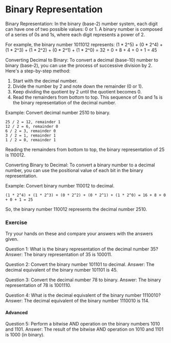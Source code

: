 # Binary Representation
Binary Representation:
In the binary (base-2) number system, each digit can have one of two possible values: 0 or 1. A binary number is composed of a series of 0s and 1s, where each digit represents a power of 2.

For example, the binary number 1011012 represents:
(1 * 2^5) + (0 * 2^4) + (1 * 2^3) + (1 * 2^2) + (0 * 2^1) + (1 * 2^0) = 32 + 0 + 8 + 4 + 0 + 1 = 45

Converting Decimal to Binary:
To convert a decimal (base-10) number to binary (base-2), you can use the process of successive division by 2. Here's a step-by-step method:

1. Start with the decimal number.
2. Divide the number by 2 and note down the remainder (0 or 1).
3. Keep dividing the quotient by 2 until the quotient becomes 0.
4. Read the remainders from bottom to top. This sequence of 0s and 1s is the binary representation of the decimal number.

Example: Convert decimal number 2510 to binary.

```
25 / 2 = 12, remainder 1
12 / 2 = 6, remainder 0
6 / 2 = 3, remainder 0
3 / 2 = 1, remainder 1
1 / 2 = 0, remainder 1
```

Reading the remainders from bottom to top, the binary representation of 25 is 110012.

Converting Binary to Decimal:
To convert a binary number to a decimal number, you can use the positional value of each bit in the binary representation.

Example: Convert binary number 110012 to decimal.

```
(1 * 2^4) + (1 * 2^3) + (0 * 2^2) + (0 * 2^1) + (1 * 2^0) = 16 + 8 + 0 + 0 + 1 = 25
```

So, the binary number 110012 represents the decimal number 2510.

### Exercise
Try your hands on these and compare your answers with the answers given.

Question 1: What is the binary representation of the decimal number 35?
Answer: The binary representation of 35 is 100011.

Question 2: Convert the binary number 101101 to decimal.
Answer: The decimal equivalent of the binary number 101101 is 45.

Question 3: Convert the decimal number 78 to binary.
Answer: The binary representation of 78 is 1001110.

Question 4: What is the decimal equivalent of the binary number 1110010?
Answer: The decimal equivalent of the binary number 1110010 is 114.

#### Advanced
Question 5: Perform a bitwise AND operation on the binary numbers 1010 and 1101.
Answer: The result of the bitwise AND operation on 1010 and 1101 is 1000 (in binary).
